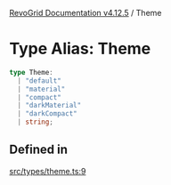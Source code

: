 [RevoGrid Documentation v4.12.5](README.md) / Theme

# Type Alias: Theme

```ts
type Theme: 
  | "default"
  | "material"
  | "compact"
  | "darkMaterial"
  | "darkCompact"
  | string;
```

## Defined in

[src/types/theme.ts:9](https://github.com/revolist/revogrid/blob/c0c7fff7e44e26499aba20df7b49da7b6c71eb68/src/types/theme.ts#L9)

